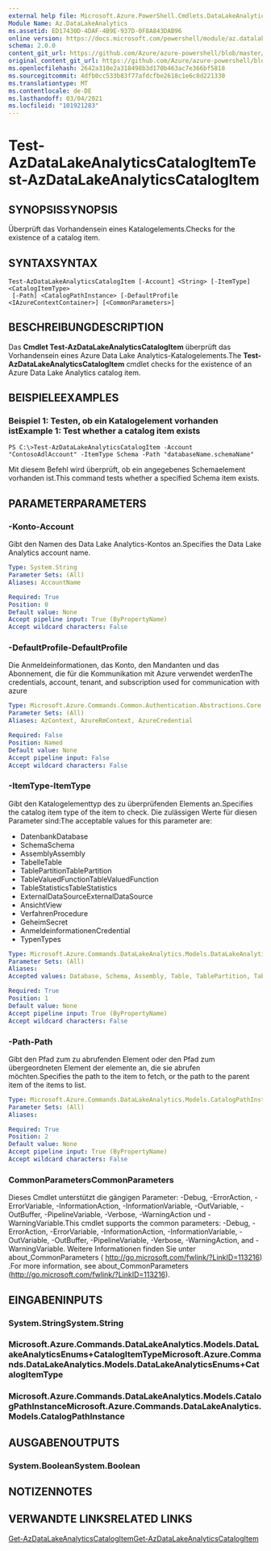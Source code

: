 ```yaml
---
external help file: Microsoft.Azure.PowerShell.Cmdlets.DataLakeAnalytics.dll-Help.xml
Module Name: Az.DataLakeAnalytics
ms.assetid: ED17430D-4DAF-4B9E-937D-0F8A843DAB96
online version: https://docs.microsoft.com/powershell/module/az.datalakeanalytics/test-azdatalakeanalyticscatalogitem
schema: 2.0.0
content_git_url: https://github.com/Azure/azure-powershell/blob/master/src/DataLakeAnalytics/DataLakeAnalytics/help/Test-AzDataLakeAnalyticsCatalogItem.md
original_content_git_url: https://github.com/Azure/azure-powershell/blob/master/src/DataLakeAnalytics/DataLakeAnalytics/help/Test-AzDataLakeAnalyticsCatalogItem.md
ms.openlocfilehash: 2642a310e2a318498b3d170b463ac7e366bf5818
ms.sourcegitcommit: 4dfb0cc533b83f77afdcfbe2618c1e6c8d221330
ms.translationtype: MT
ms.contentlocale: de-DE
ms.lasthandoff: 03/04/2021
ms.locfileid: "101921283"
---
```

# <span data-ttu-id="551ca-101">Test-AzDataLakeAnalyticsCatalogItem</span><span class="sxs-lookup"><span data-stu-id="551ca-101">Test-AzDataLakeAnalyticsCatalogItem</span></span>

## <span data-ttu-id="551ca-102">SYNOPSIS</span><span class="sxs-lookup"><span data-stu-id="551ca-102">SYNOPSIS</span></span>
<span data-ttu-id="551ca-103">Überprüft das Vorhandensein eines Katalogelements.</span><span class="sxs-lookup"><span data-stu-id="551ca-103">Checks for the existence of a catalog item.</span></span>

## <span data-ttu-id="551ca-104">SYNTAX</span><span class="sxs-lookup"><span data-stu-id="551ca-104">SYNTAX</span></span>

```
Test-AzDataLakeAnalyticsCatalogItem [-Account] <String> [-ItemType] <CatalogItemType>
 [-Path] <CatalogPathInstance> [-DefaultProfile <IAzureContextContainer>] [<CommonParameters>]
```

## <span data-ttu-id="551ca-105">BESCHREIBUNG</span><span class="sxs-lookup"><span data-stu-id="551ca-105">DESCRIPTION</span></span>
<span data-ttu-id="551ca-106">Das **Cmdlet Test-AzDataLakeAnalyticsCatalogItem** überprüft das Vorhandensein eines Azure Data Lake Analytics-Katalogelements.</span><span class="sxs-lookup"><span data-stu-id="551ca-106">The **Test-AzDataLakeAnalyticsCatalogItem** cmdlet checks for the existence of an Azure Data Lake Analytics catalog item.</span></span>

## <span data-ttu-id="551ca-107">BEISPIELE</span><span class="sxs-lookup"><span data-stu-id="551ca-107">EXAMPLES</span></span>

### <span data-ttu-id="551ca-108">Beispiel 1: Testen, ob ein Katalogelement vorhanden ist</span><span class="sxs-lookup"><span data-stu-id="551ca-108">Example 1: Test whether a catalog item exists</span></span>
```
PS C:\>Test-AzDataLakeAnalyticsCatalogItem -Account "ContosoAdlAccount" -ItemType Schema -Path "databaseName.schemaName"
```

<span data-ttu-id="551ca-109">Mit diesem Befehl wird überprüft, ob ein angegebenes Schemaelement vorhanden ist.</span><span class="sxs-lookup"><span data-stu-id="551ca-109">This command tests whether a specified Schema item exists.</span></span>

## <span data-ttu-id="551ca-110">PARAMETER</span><span class="sxs-lookup"><span data-stu-id="551ca-110">PARAMETERS</span></span>

### <span data-ttu-id="551ca-111">-Konto</span><span class="sxs-lookup"><span data-stu-id="551ca-111">-Account</span></span>
<span data-ttu-id="551ca-112">Gibt den Namen des Data Lake Analytics-Kontos an.</span><span class="sxs-lookup"><span data-stu-id="551ca-112">Specifies the Data Lake Analytics account name.</span></span>

```yaml
Type: System.String
Parameter Sets: (All)
Aliases: AccountName

Required: True
Position: 0
Default value: None
Accept pipeline input: True (ByPropertyName)
Accept wildcard characters: False
```

### <span data-ttu-id="551ca-113">-DefaultProfile</span><span class="sxs-lookup"><span data-stu-id="551ca-113">-DefaultProfile</span></span>
<span data-ttu-id="551ca-114">Die Anmeldeinformationen, das Konto, den Mandanten und das Abonnement, die für die Kommunikation mit Azure verwendet werden</span><span class="sxs-lookup"><span data-stu-id="551ca-114">The credentials, account, tenant, and subscription used for communication with azure</span></span>

```yaml
Type: Microsoft.Azure.Commands.Common.Authentication.Abstractions.Core.IAzureContextContainer
Parameter Sets: (All)
Aliases: AzContext, AzureRmContext, AzureCredential

Required: False
Position: Named
Default value: None
Accept pipeline input: False
Accept wildcard characters: False
```

### <span data-ttu-id="551ca-115">-ItemType</span><span class="sxs-lookup"><span data-stu-id="551ca-115">-ItemType</span></span>
<span data-ttu-id="551ca-116">Gibt den Katalogelementtyp des zu überprüfenden Elements an.</span><span class="sxs-lookup"><span data-stu-id="551ca-116">Specifies the catalog item type of the item to check.</span></span>
<span data-ttu-id="551ca-117">Die zulässigen Werte für diesen Parameter sind:</span><span class="sxs-lookup"><span data-stu-id="551ca-117">The acceptable values for this parameter are:</span></span>
- <span data-ttu-id="551ca-118">Datenbank</span><span class="sxs-lookup"><span data-stu-id="551ca-118">Database</span></span>
- <span data-ttu-id="551ca-119">Schema</span><span class="sxs-lookup"><span data-stu-id="551ca-119">Schema</span></span>
- <span data-ttu-id="551ca-120">Assembly</span><span class="sxs-lookup"><span data-stu-id="551ca-120">Assembly</span></span>
- <span data-ttu-id="551ca-121">Tabelle</span><span class="sxs-lookup"><span data-stu-id="551ca-121">Table</span></span>
- <span data-ttu-id="551ca-122">TablePartition</span><span class="sxs-lookup"><span data-stu-id="551ca-122">TablePartition</span></span>
- <span data-ttu-id="551ca-123">TableValuedFunction</span><span class="sxs-lookup"><span data-stu-id="551ca-123">TableValuedFunction</span></span>
- <span data-ttu-id="551ca-124">TableStatistics</span><span class="sxs-lookup"><span data-stu-id="551ca-124">TableStatistics</span></span>
- <span data-ttu-id="551ca-125">ExternalDataSource</span><span class="sxs-lookup"><span data-stu-id="551ca-125">ExternalDataSource</span></span>
- <span data-ttu-id="551ca-126">Ansicht</span><span class="sxs-lookup"><span data-stu-id="551ca-126">View</span></span>
- <span data-ttu-id="551ca-127">Verfahren</span><span class="sxs-lookup"><span data-stu-id="551ca-127">Procedure</span></span>
- <span data-ttu-id="551ca-128">Geheim</span><span class="sxs-lookup"><span data-stu-id="551ca-128">Secret</span></span>
- <span data-ttu-id="551ca-129">Anmeldeinformationen</span><span class="sxs-lookup"><span data-stu-id="551ca-129">Credential</span></span>
- <span data-ttu-id="551ca-130">Typen</span><span class="sxs-lookup"><span data-stu-id="551ca-130">Types</span></span>

```yaml
Type: Microsoft.Azure.Commands.DataLakeAnalytics.Models.DataLakeAnalyticsEnums+CatalogItemType
Parameter Sets: (All)
Aliases:
Accepted values: Database, Schema, Assembly, Table, TablePartition, TableValuedFunction, TableStatistics, ExternalDataSource, View, Procedure, Secret, Credential, Types, Package

Required: True
Position: 1
Default value: None
Accept pipeline input: True (ByPropertyName)
Accept wildcard characters: False
```

### <span data-ttu-id="551ca-131">-Path</span><span class="sxs-lookup"><span data-stu-id="551ca-131">-Path</span></span>
<span data-ttu-id="551ca-132">Gibt den Pfad zum zu abrufenden Element oder den Pfad zum übergeordneten Element der elemente an, die sie abrufen möchten.</span><span class="sxs-lookup"><span data-stu-id="551ca-132">Specifies the path to the item to fetch, or the path to the parent item of the items to list.</span></span>

```yaml
Type: Microsoft.Azure.Commands.DataLakeAnalytics.Models.CatalogPathInstance
Parameter Sets: (All)
Aliases:

Required: True
Position: 2
Default value: None
Accept pipeline input: True (ByPropertyName)
Accept wildcard characters: False
```

### <span data-ttu-id="551ca-133">CommonParameters</span><span class="sxs-lookup"><span data-stu-id="551ca-133">CommonParameters</span></span>
<span data-ttu-id="551ca-134">Dieses Cmdlet unterstützt die gängigen Parameter: -Debug, -ErrorAction, -ErrorVariable, -InformationAction, -InformationVariable, -OutVariable, -OutBuffer, -PipelineVariable, -Verbose, -WarningAction und -WarningVariable.</span><span class="sxs-lookup"><span data-stu-id="551ca-134">This cmdlet supports the common parameters: -Debug, -ErrorAction, -ErrorVariable, -InformationAction, -InformationVariable, -OutVariable, -OutBuffer, -PipelineVariable, -Verbose, -WarningAction, and -WarningVariable.</span></span> <span data-ttu-id="551ca-135">Weitere Informationen finden Sie unter about_CommonParameters ( http://go.microsoft.com/fwlink/?LinkID=113216) .</span><span class="sxs-lookup"><span data-stu-id="551ca-135">For more information, see about_CommonParameters (http://go.microsoft.com/fwlink/?LinkID=113216).</span></span>

## <span data-ttu-id="551ca-136">EINGABEN</span><span class="sxs-lookup"><span data-stu-id="551ca-136">INPUTS</span></span>

### <span data-ttu-id="551ca-137">System.String</span><span class="sxs-lookup"><span data-stu-id="551ca-137">System.String</span></span>

### <span data-ttu-id="551ca-138">Microsoft.Azure.Commands.DataLakeAnalytics.Models.DataLakeAnalyticsEnums+CatalogItemType</span><span class="sxs-lookup"><span data-stu-id="551ca-138">Microsoft.Azure.Commands.DataLakeAnalytics.Models.DataLakeAnalyticsEnums+CatalogItemType</span></span>

### <span data-ttu-id="551ca-139">Microsoft.Azure.Commands.DataLakeAnalytics.Models.CatalogPathInstance</span><span class="sxs-lookup"><span data-stu-id="551ca-139">Microsoft.Azure.Commands.DataLakeAnalytics.Models.CatalogPathInstance</span></span>

## <span data-ttu-id="551ca-140">AUSGABEN</span><span class="sxs-lookup"><span data-stu-id="551ca-140">OUTPUTS</span></span>

### <span data-ttu-id="551ca-141">System.Boolean</span><span class="sxs-lookup"><span data-stu-id="551ca-141">System.Boolean</span></span>

## <span data-ttu-id="551ca-142">NOTIZEN</span><span class="sxs-lookup"><span data-stu-id="551ca-142">NOTES</span></span>

## <span data-ttu-id="551ca-143">VERWANDTE LINKS</span><span class="sxs-lookup"><span data-stu-id="551ca-143">RELATED LINKS</span></span>

[<span data-ttu-id="551ca-144">Get-AzDataLakeAnalyticsCatalogItem</span><span class="sxs-lookup"><span data-stu-id="551ca-144">Get-AzDataLakeAnalyticsCatalogItem</span></span>](./Get-AzDataLakeAnalyticsCatalogItem.md)


